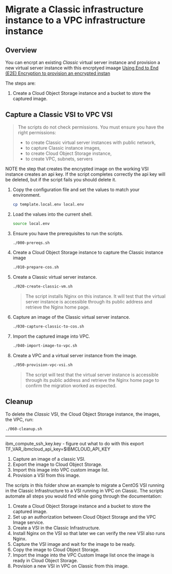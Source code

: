 # Migrate a Classic infrastructure instance to a VPC infrastructure instance

## Overview

You can encrpt an existing *Classic* virtual server instance and provision a new virtual server instance with this encrptyed imaage [Using End to End (E2E) Encryption to provision an encrypted instan](https://cloud.ibm.com/docs/infrastructure/image-templates?topic=image-templates-using-end-to-end-e2e-encryption-to-provision-an-encrypted-instance)

The steps are:

1. Create a Cloud Object Storage instance and a bucket to store the captured image.

## Capture a Classic VSI to VPC VSI

> The scripts do not check permissions. You must ensure you have the right permissions:
> - to create Classic virtual server instances with public network,
> - to capture Classic instance images,
> - to create Cloud Object Storage instance,
> - to create VPC, subnets, servers

NOTE the step that creates the encrypted image on the working VSI instance creates an api key.  If the script completes correctly the api key will be deleted, but if the script fails you should delete it.

1. Copy the configuration file and set the values to match your environment.

   ```sh
   cp template.local.env local.env
   ```

1. Load the values into the current shell.

   ```sh
   source local.env
   ```

1. Ensure you have the prerequisites to run the scripts.

   ```sh
   ./000-prereqs.sh
   ```

1. Create a Cloud Object Storage instance to capture the Classic instance image

   ```sh
   ./010-prepare-cos.sh
   ```

1. Create a Classic virtual server instance.

   ```sh
   ./020-create-classic-vm.sh
   ```

   > The script installs Nginx on this instance. It will test that the virtual server instance is accessible through its public address and retrieve the Nginx home page.

1. Capture an image of the Classic virtual server instance.

   ```sh
   ./030-capture-classic-to-cos.sh
   ```

1. Import the captured image into VPC.

   ```sh
   ./040-import-image-to-vpc.sh
   ```

1. Create a VPC and a virtual server instance from the image.

   ```sh
   ./050-provision-vpc-vsi.sh
   ```

   > The script will test that the virtual server instance is accessible through its public address and retrieve the Nginx home page to confirm the migration worked as expected.

## Cleanup

To delete the *Classic* VSI, the Cloud Object Storage instance, the images, the VPC, run:

   ```sh
   ./060-cleanup.sh
   ```

-------------------
ibm_compute_ssh_key.key - figure out what to do with this
export TF_VAR_ibmcloud_api_key=$IBMCLOUD_API_KEY

1. Capture an image of a classic VSI.
1. Export the image to Cloud Object Storage.
1. Import this image into VPC custom image list.
1. Provision a VSI from this image.

The scripts in this folder show an example to migrate a CentOS VSI running in the Classic Infrastructure to a VSI running in VPC on Classic. The scripts automate all steps you would find while going through the documentation:
1. Create a Cloud Object Storage instance and a bucket to store the captured image.
1. Set up an authorization between Cloud Object Storage and the VPC Image service.
1. Create a VSI in the Classic Infrastructure.
1. Install Nginx on the VSI so that later we can verify the new VSI also runs Nginx.
1. Capture the VSI image and wait for the image to be ready.
1. Copy the image to Cloud Object Storage.
1. Import the image into the VPC Custom Image list once the image is ready in Cloud Object Storage.
1. Provision a new VSI in VPC on Classic from this image.

